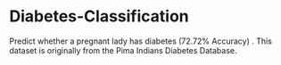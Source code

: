 # Diabetes-Classification
Predict whether a pregnant lady has diabetes (72.72% Accuracy) .
This dataset is originally from the Pima Indians Diabetes Database.
